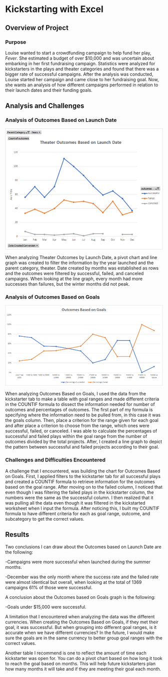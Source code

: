 # Kickstarting with Excel

## Overview of Project

### Purpose
Louise wanted to start a crowdfunding campaign to help fund her play, *Fever*. She estimated a budget of over $10,000 and was uncertain about embarking in her first fundraising campaign. Statistics were analyzed for kickstarters in the plays and theater categories and found that there was a bigger rate of successful campaigns. After the analysis was conducted, Louise started her campaign and came close to her fundraising goal. Now, she wants an analysis of how different campaigns performed in relation to their launch dates and their funding goals.
## Analysis and Challenges

### Analysis of Outcomes Based on Launch Date
![Theater_Outcome_vs_Launch](Resources/Theater_Outcomes_vs_Launch.png)

When analyzing Theater Outcomes by Launch Date, a pivot chart and line graph was created to filter the information by the year launched and the parent category, theater. Date created by months was established as rows and the outcomes were filtered by successful, failed, and canceled campaigns. When looking at the line graph, every month had more successes than failures, but the winter months did not peak.
### Analysis of Outcomes Based on Goals
![Outcomes_vs_Goals](Resources/Outcomes_vs_Goals.png)

When analyzing Outcomes Based on Goals, I used the data from the kickstarter tab to make a table with goal ranges and made different criteria in the COUNTIF formula to dissect the information needed for number of outcomes and percentages of outcomes. The first part of my formula is specifying where the information need to be pulled from, in this case it was the goals column. Then, place a criterion for the range given for each goal and after place a criterion to choose from the range, which ones were successful, failed, or canceled. I was able to calculate the percentages of successful and failed plays within the goal range from the number of outcomes divided by the total projects. After, I created a line graph to depict the pattern between successful and failed projects according to their goal.
### Challenges and Difficulties Encountered
A challenge that I encountered, was building the chart for Outcomes Based on Goals. First, I applied filters to the kickstarter tab for all successful plays and created a COUNTIF formula to retrieve information for the outcomes based on the goal range. After moving on to the failed column, I noticed that even though I was filtering the failed plays in the kickstarter column, the numbers were the same as the successful column. I then realized that it was pulling all the data even though it was filtered in the kickstarted worksheet when I input the formula. After noticing this, I built my COUNTIF formula to have different criteria for each as goal range, outcome, and subcategory to get the correct values. 
## Results

Two conclusions I can draw about the Outcomes based on Launch Date are the following:

-Campaigns were more successful when launched during the summer months.

-December was the only month where the success rate and the failed rate were almost identical but overall, when looking at the total of 1369 campaigns 61% of those were successful.

A conclusion about the Outcomes based on Goals graph is the following:

-Goals under $15,000 were successful.

A limitation that I encountered when analyzing the data was the different currencies. When creating the Outcomes Based on Goals, if they met their goal, it was successful. But when grouping into different goal ranges, is it accurate when we have different currencies? In the future, I would make sure the goals are in the same currency to better group goal ranges with the correct values.

Another table I recommend is one to reflect the amount of time each kickstarter was open for. You can do a pivot chart based on how long it took to reach the goal based on months. This will help future kickstarters plan how many months it will take and if they are meeting their goal each month.
